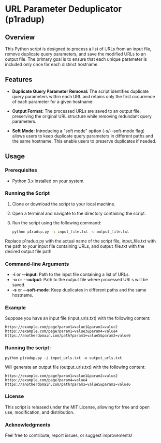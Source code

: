 # URL Parameter Deduplicator (p1radup)

## Overview

This Python script is designed to process a list of URLs from an input file, remove duplicate query parameters, and save the modified URLs to an output file. The primary goal is to ensure that each unique parameter is included only once for each distinct hostname.

## Features

- **Duplicate Query Parameter Removal:** The script identifies duplicate query parameters within each URL and retains only the first occurrence of each parameter for a given hostname.

- **Output Format:** The processed URLs are saved to an output file, preserving the original URL structure while removing redundant query parameters.

- **Soft Mode:** Introducing a "soft mode" option (-s/--soft-mode flag) allows users to keep duplicate query parameters in different paths and the same hostname. This enable users to preserve duplicates if needed.

## Usage

### Prerequisites

- Python 3.x installed on your system.

### Running the Script

1. Clone or download the script to your local machine.

2. Open a terminal and navigate to the directory containing the script.

3. Run the script using the following command:

   ```bash
   python p1radup.py -i input_file.txt -o output_file.txt
   ```

Replace p1radup.py with the actual name of the script file, input_file.txt with the path to your input file containing URLs, and output_file.txt with the desired output file path.

### Command-line Arguments

* **-i** or **--input**: Path to the input file containing a list of URLs.
* **-o** or **--output**: Path to the output file where processed URLs will be saved.
* **-s** or **--soft-mode**: Keep duplicates in different paths and the same hostname.
  
### Example

Suppose you have an input file (input_urls.txt) with the following content:

```
https://example.com/page?param1=value1&param2=value2
https://example.com/page?param1=value3&param4=value4
https://anotherdomain.com/path?param1=value5&param2=value6
```

### Running the script:

`python p1radup.py -i input_urls.txt -o output_urls.txt`

Will generate an output file (output_urls.txt) with the following content:

```
https://example.com/page?param1=value1&param2=value2
https://example.com/page?param4=value4
https://anotherdomain.com/path?param1=value5&param2=value6
```
### License

This script is released under the MIT License, allowing for free and open use, modification, and distribution.

### Acknowledgments

Feel free to contribute, report issues, or suggest improvements!
